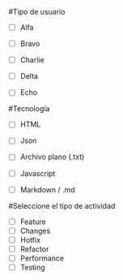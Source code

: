 #Tipo de usuario


 - [ ] Alfa
 - [ ] Bravo
 - [ ] Charlie
 - [ ] Delta
 - [ ] Echo


#Tecnología


- [ ] HTML
- [ ] Json
- [ ] Archivo plano (.txt)
- [ ] Javascript
- [ ] Markdown / .md


#Seleccione el tipo de actividad


- [ ] Feature
- [ ] Changes
- [ ] Hotfix
- [ ] Refactor
- [ ] Performance
- [ ] Testing
